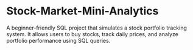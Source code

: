 # Stock-Market-Mini-Analytics
A beginner-friendly SQL project that simulates a stock portfolio tracking system. It allows users to buy stocks, track daily prices, and analyze portfolio performance using SQL queries.
